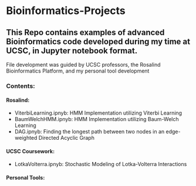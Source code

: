 # Bioinformatics-Projects

## This Repo contains examples of advanced Bioinformatics code developed during my time at UCSC, in Jupyter notebook format.
File development was guided by UCSC professors, the Rosalind Bioinformatics Platform, and my personal tool development

### Contents:

#### Rosalind:
- ViterbiLearning.ipnyb: HMM Implementation utilizing Viterbi Learning
- BaumWelchHMM.ipnyb: HMM Implementation utilizing Baum-Welch Learning
- DAG.ipnyb: Finding the longest path between two nodes in an edge-weighted Directed Acyclic Graph
#### UCSC Coursework:
- LotkaVolterra.ipnyb: Stochastic Modeling of Lotka-Volterra Interactions
#### Personal Tools:
